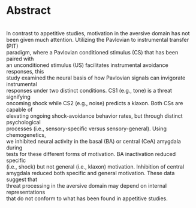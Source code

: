 # Abstract

<br /> In contrast to appetitive studies, motivation in the aversive domain has not
<br /> been given much attention. Utilizing the Pavlovian to instrumental transfer (PIT) 
<br /> paradigm, where a Pavlovian conditioned stimulus (CS) that has been paired with 
<br /> an unconditioned stimulus (US) facilitates instrumental avoidance responses, this 
<br /> study examined the neural basis of how Pavlovian signals can invigorate instrumental 
<br /> responses under two distinct conditions. CS1 (e.g., tone) is a threat signifying 
<br /> oncoming shock while CS2 (e.g., noise) predicts a klaxon. Both CSs are capable of
<br /> elevating ongoing shock-avoidance behavior rates, but through distinct psychological
<br /> processes (i.e., sensory-specific versus sensory-general). Using chemogenetics, 
<br /> we inhibited neural activity in the basal (BA) or central (CeA) amygdala during 
<br /> tests for these different forms of motivation. BA inactivation reduced specific 
<br /> (i.e., shock) but not general (i.e., klaxon) motivation. Inhibition of central 
<br /> amygdala reduced both specific and general motivation. These data suggest that 
<br /> threat processing in the aversive domain may depend on internal representations 
<br /> that do not conform to what has been found in appetitive studies.
